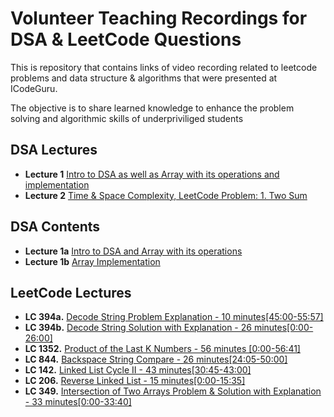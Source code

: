 # Volunteer Teaching Recordings for DSA & LeetCode Questions

This is repository that contains links of video recording related to leetcode problems and data structure & algorithms that were presented at ICodeGuru.

The objective is to share learned knowledge to enhance the problem solving and algorithmic skills of underpriviliged students
## DSA Lectures
- **Lecture 1**  [Intro to DSA as well as Array with its operations and implementation](https://www.facebook.com/iCodeguru/videos/1425589568341700/)
- **Lecture 2**  [Time & Space Complexity, LeetCode Problem: 1. Two Sum](https://www.facebook.com/iCodeguru/videos/1154653579160390)

## DSA Contents
- **Lecture 1a** [Intro to DSA and Array with its operations](https://docs.google.com/presentation/d/16vyMySf0BIyoBJsl-JeEftga1d0BVQx_d6LtC5JqPAU/edit#slide=id.g2ed7d0cc737_0_326)
- **Lecture 1b** [Array Implementation](https://colab.research.google.com/drive/1hDRz3DsYVfmpf37VrUMqSP5VhkzEm5Pq#scrollTo=YxvLBBwOGZ9w)
## LeetCode Lectures
- **LC 394a.** [Decode String Problem Explanation - 10 minutes[45:00-55:57]](https://www.facebook.com/iCodeguru/videos/1050338199941513/)
- **LC 394b.** [Decode String Solution with Explanation - 26 minutes[0:00-26:00]](https://www.facebook.com/iCodeguru/videos/951744666633494/)
- **LC 1352.** [Product of the Last K Numbers - 56 minutes [0:00-56:41]](https://www.facebook.com/iCodeguru/videos/2664163053763655/)
- **LC 844.**  [Backspace String Compare - 26 minutes[24:05-50:00]](https://www.facebook.com/iCodeguru/videos/656666495972669/)
- **LC 142.**  [Linked List Cycle II - 43 minutes[30:45-43:00]](https://www.facebook.com/iCodeguru/videos/8130158700392661)
- **LC 206.**  [Reverse Linked List - 15 minutes[0:00-15:35]](https://www.facebook.com/iCodeguru/videos/682404519920780/)
- **LC 349.**  [Intersection of Two Arrays Problem & Solution with Explanation - 33 minutes[0:00-33:40]](https://www.facebook.com/iCodeguru/videos/807826686893540/)


